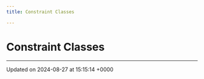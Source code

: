 ```yaml
---
title: Constraint Classes

---
```


# Constraint Classes








-------------------------------

Updated on 2024-08-27 at 15:15:14 +0000